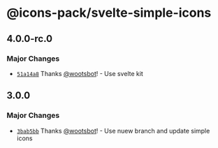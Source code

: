 # @icons-pack/svelte-simple-icons

## 4.0.0-rc.0

### Major Changes

- [`51a14a8`](https://github.com/icons-pack/svelte-simple-icons/commit/51a14a806a8a018fc54868c45a77e31a5a138e64) Thanks [@wootsbot](https://github.com/wootsbot)! - Use svelte kit

## 3.0.0

### Major Changes

- [`3bab5bb`](https://github.com/icons-pack/svelte-simple-icons/commit/3bab5bbcbc4b7cf712438e7eae31182047087ead) Thanks [@wootsbot](https://github.com/wootsbot)! - Use nuew branch and update simple icons

